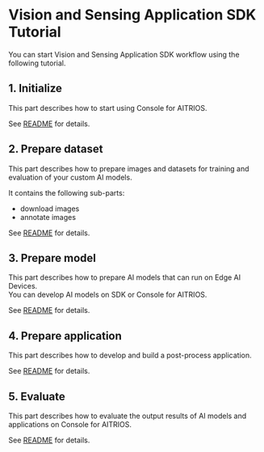 # Vision and Sensing Application SDK Tutorial
You can start Vision and Sensing Application SDK workflow using the following tutorial.

## 1. Initialize
This part describes how to start using Console for AITRIOS.

See [README](./1_initialize/README.md) for details.

## 2. Prepare dataset
This part describes how to prepare images and datasets for training and evaluation of your custom AI models.

It contains the following sub-parts:
- download images
- annotate images

See [README](./2_prepare_dataset/README.md) for details.

## 3. Prepare model
This part describes how to prepare AI models that can run on Edge AI Devices. <br>
You can develop AI models on SDK or Console for AITRIOS.

See [README](3_prepare_model/README.md) for details.

## 4. Prepare application
This part describes how to develop and build a post-process application.<br>

See [README](./4_prepare_application/README.md) for details.

## 5. Evaluate
This part describes how to evaluate the output results of AI models and applications on Console for AITRIOS. <br>

See [README](./5_evaluate/README.md) for details.
